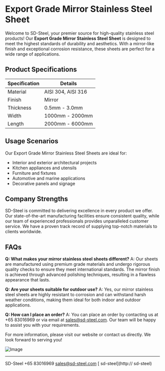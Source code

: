 # Export Grade Mirror Stainless Steel Sheet

Welcome to SD-Steel, your premier source for high-quality stainless steel products! Our **Export Grade Mirror Stainless Steel Sheet** is designed to meet the highest standards of durability and aesthetics. With a mirror-like finish and exceptional corrosion resistance, these sheets are perfect for a wide range of applications.

## Product Specifications

| Specification         | Details                       |
|-----------------------|-------------------------------|
| Material              | AISI 304, AISI 316            |
| Finish                | Mirror                         |
| Thickness             | 0.5mm - 3.0mm                 |
| Width                 | 1000mm - 2000mm               |
| Length                | 2000mm - 6000mm               |

## Usage Scenarios

Our Export Grade Mirror Stainless Steel Sheets are ideal for:

- Interior and exterior architectural projects
- Kitchen appliances and utensils
- Furniture and fixtures
- Automotive and marine applications
- Decorative panels and signage

## Company Strengths

SD-Steel is committed to delivering excellence in every product we offer. Our state-of-the-art manufacturing facilities ensure consistent quality, while our team of experienced professionals provides unparalleled customer service. We have a proven track record of supplying top-notch materials to clients worldwide.

## FAQs

**Q: What makes your mirror stainless steel sheets different?**
A: Our sheets are manufactured using premium grade materials and undergo rigorous quality checks to ensure they meet international standards. The mirror finish is achieved through advanced polishing techniques, resulting in a flawless appearance that lasts.

**Q: Are your sheets suitable for outdoor use?**
A: Yes, our mirror stainless steel sheets are highly resistant to corrosion and can withstand harsh weather conditions, making them ideal for both indoor and outdoor applications.

**Q: How can I place an order?**
A: You can place an order by contacting us at +65 83016969 or via email at sales@sd-steel.com. Our team will be happy to assist you with your requirements.

For more information, please visit our website or contact us directly. We look forward to serving you!

![Image](https://github.com/user-attachments/assets/2567258e-e124-4816-932d-1809bd27ef0b)

---

SD-Steel
+65 83016969
sales@sd-steel.com
[ sd-steel](http:// sd-steel)